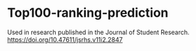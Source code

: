 # Top100-ranking-prediction

Used in research published in the Journal of Student Research. 
https://doi.org/10.47611/jsrhs.v11i2.2847